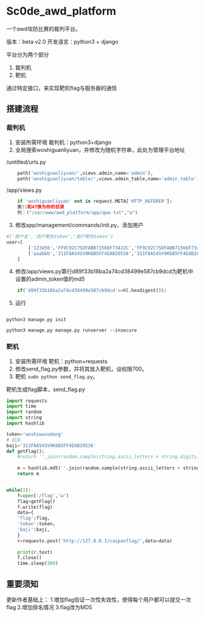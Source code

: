 # Sc0de_awd_platform



一个awd攻防比赛的裁判平台。

版本：beta v2.0
开发语言：python3 + django


平台分为两个部分

1. 裁判机
2. 靶机

通过特定接口，来实现靶机flag与服务器的通信




## 搭建流程


### 裁判机
1. 安装所需环境 裁判机：python3+django
2. 全局搜索woshiguanliyuan，并修改为随机字符串，此处为管理平台地址

/untitled/urls.py
```python
    path('woshiguanliyuan/',views.admin,name='admin'),
    path('woshiguanliyuan/table/',views.admin_table,name='admin_table'),
```

/app/views.py
``` python
    if 'woshiguanliyuan' not in request.META['HTTP_REFERER']:
    第31和47换为你的目录
    列：("/var/www/awd_platform/app/qwe.txt","a")
```

3. 修改app/management/commands/init.py，添加用户

```python
#['用户名','用户靶机token','用户靶机token']
user=[
        ['123456','FF9C92C7SDFABB71566F73422C','FF9C92C7SDFABB71566F73422C'],
        ['aaabbb','311F8A54SV9K6B5FF4EAB20536','311F8A54SV9K6B5FF4EAB20536']
    ]
```

4. 修改/app/views.py第行d89f33b18ba2a74cd38499e587cb9dcd为靶机中设置的admin_token值的md5

```python
    if('d89f33b18ba2a74cd38499e587cb9dcd'==hl.hexdigest()):
```

5. 运行

```shell

python3 manage.py init

python3 manage.py manage.py runserver --insecure

```
### 靶机
1. 安装所需环境  靶机：python+requests
2. 修改send_flag.py参数，并将其放入靶机，设权限700。
3. 靶机 `sudo python send_flag.py`。

靶机生成flag脚本，send_flag.py

```python
import requests
import time
import random
import string
import hashlib

token='woshiwuxudong'
# 红队
baji='311F8A54SV9K6B5FF4EAB20536'
def getFlag():
	#return ''.join(random.sample(string.ascii_letters + string.digits, 48))
	
	m = hashlib.md5(''.join(random.sample(string.ascii_letters + string.digits, 48)).encode(encoding="utf-8")).hexdigest()
	return m


while(1):
	f=open('/flag','w')
	flag=getFlag()
	f.write(flag)
	data={
	'flag':flag,
	'token':token,
	'baji':baji,
	}
	r=requests.post('http://127.0.0.1/caipanflag/',data=data)
     
	print(r.text)
	f.close()
	time.sleep(300)

```

## 重要须知

更新作者基础上：
1.增加flag验证一次性失效性，使得每个用户都可以提交一次flag
2.增加排名情况
3.flag改为MD5
